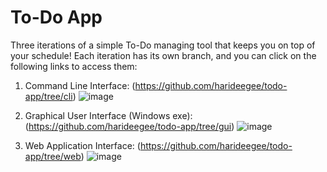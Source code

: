 # To-Do App
Three iterations of a simple To-Do managing tool that keeps you on top of your schedule! Each iteration has its own branch, and you can click on the following links to access them: <br>

1. Command Line Interface: (https://github.com/harideegee/todo-app/tree/cli)
![image](https://github.com/harideegee/todo-app/assets/82701406/ae8dd210-d60d-40a9-9c02-4f2fc6a1fd7a)

2. Graphical User Interface (Windows exe): (https://github.com/harideegee/todo-app/tree/gui)
![image](https://github.com/harideegee/todo-app/assets/82701406/5c9dea0f-f16a-40d7-8059-dda9f09ba3ee)

3. Web Application Interface: (https://github.com/harideegee/todo-app/tree/web)
![image](https://github.com/harideegee/todo-app/assets/82701406/43cd1eb0-55c1-4101-8319-a96e19c09636)